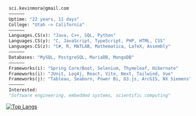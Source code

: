 ```python

 sci.kevinmora@gmail.com         
 ——————
 Uptime: "22 years, 11 days"
 College: "Utah –> California"
 ——————
 Languages.CS(x): "Java, C++, SQL, Python"
 Languages.CS(y): "C, JavaScript, TypeScript, PHP, HTML, CSS"
 Languages.CS(z): "C#, R, MATLAB, Mathematica, LaTeX, Assembly"
 ——————
 Databases: "MySQL, PostgreSQL, MariaDB, MongoDB"
 ——————
 Frameworks(i): "Spring Core/Boot, Selenium, Thymeleaf, Hibernate"
 Frameworks(i): "JUnit, Log4j, React, Vite, Next, Tailwind, Vue"
 Frameworks(j): "Tableau, Seaborn, Power Bi, D3.js, ArcGIS, NX Siemens"
 ——————
 Interested:
 "Software engineering, embedded systems, scientific computing"       
```

[![Top Langs](https://github-readme-stats.vercel.app/api/top-langs/?username=morkev&layout=compact&show_icons=true&theme=ayu-mirage&hide_border=true&langs_count=10)](https://github.com/morkev/github-readme-stats)

<!--
///////////////////////////////////////////////////////////////////////////////////////
[![Top Langs](https://github-readme-stats.vercel.app/api/top-langs/?username=morkev&layout=compact&show_icons=true&theme=ayu-mirage&hide_border=true&langs_count=10)](https://github.com/morkev/github-readme-stats)
Best programming language themes from Vercel's API:
radical, dark, ayu-mirage, nord, blue-green, vue-dark, prussian, gruvbox, 
gruvbox_light, onedark, darcula, gotham, calm, material-palenight, slateorange
///////////////////////////////////////////////////////////////////////////////////////
-->
